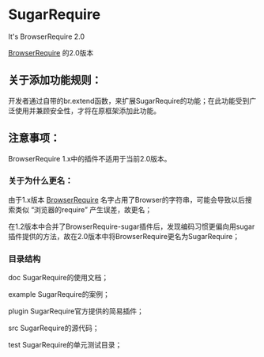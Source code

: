 # SugarRequire
It's BrowserRequire 2.0

[BrowserRequire](https://github.com/kirakiray/BrowserRequire) 的2.0版本

## 关于添加功能规则：

开发者通过自带的br.extend函数，来扩展SugarRequire的功能；在此功能受到广泛使用并兼顾安全性，才将在原框架添加此功能。

## 注意事项：

BrowserRequire 1.x中的插件不适用于当前2.0版本。

### 关于为什么更名：

由于1.x版本 [BrowserRequire](https://github.com/kirakiray/BrowserRequire) 名字占用了Browser的字符串，可能会导致以后搜索类似 “浏览器的require” 产生误差，故更名；

在1.2版本中合并了BrowserRequire-sugar插件后，发现编码习惯更偏向用sugar插件提供的方法，故在2.0版本中将BrowserRequire更名为SugarRequire；

### 目录结构

doc   SugarRequire的使用文档；

example   SugarRequire的案例；

plugin   SugarRequire官方提供的简易插件；

src   SugarRequire的源代码；

test   SugarRequire的单元测试目录；